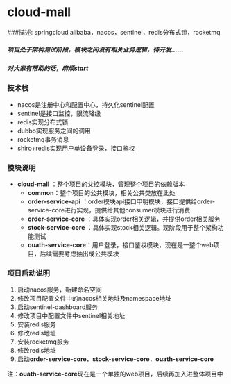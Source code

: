 # cloud-mall
###描述:
springcloud alibaba，nacos，sentinel，redis分布式锁，rocketmq

##### 项目处于架构测试阶段，模块之间没有相关业务逻辑，待开发......
##### 对大家有帮助的话，麻烦start
### 技术栈

- nacos是注册中心和配置中心，持久化sentinel配置
- sentinel是接口监控，限流降级
- redis实现分布式锁
- dubbo实现服务之间的调用
- rocketmq事务消息
- shiro+redis实现用户单设备登录，接口鉴权



### 模块说明

- **cloud-mall**  ：整个项目的父控模块，管理整个项目的依赖版本
  - **common**：整个项目的公共模块，相关公共类放在此处
  - **order-service-api** ：order模块api接口申明模块，接口提供给order-service-core进行实现，提供给其他consumer模块进行消费
  - **order-service-core** ：具体实现order相关逻辑，并提供order相关服务
  - **stock-service-core** ：具体实现stock相关逻辑。现阶段用于整个架构功能测试
  - **ouath-service-core**：用户登录，接口鉴权模块，现在是一整个web项目，后续需要考虑抽出成公共模块



### 项目启动说明

1. 启动nacos服务，新建命名空间
2. 修改项目配置文件中的nacos相关地址及namespace地址
3. 启动sentinel-dashboard服务
4. 修改项目中配置文件中sentinel相关地址
5. 安装redis服务
6. 修改redis地址
7. 安装rocketmq服务
8. 修改redis地址
9. 启动**order-service-core**，**stock-service-core**，**ouath-service-core**



注：**ouath-service-core**现在是一个单独的web项目，后续再加入进整体项目中



